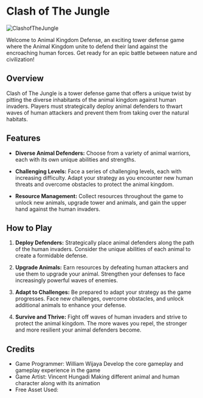 # Clash of The Jungle

![ClashofTheJungle](https://github.com/William3152/William3152/assets/116702856/f5a6ebb5-c334-42b2-8429-baa840eb46c6)

Welcome to Animal Kingdom Defense, an exciting tower defense game where the Animal Kingdom unite to defend their land against the encroaching human forces. Get ready for an epic battle between nature and civilization!

## Overview

Clash of The Jungle is a tower defense game that offers a unique twist by pitting the diverse inhabitants of the animal kingdom against human invaders. Players must strategically deploy animal defenders to thwart waves of human attackers and prevent them from taking over the natural habitats.

## Features

- **Diverse Animal Defenders:** Choose from a variety of animal warriors, each with its own unique abilities and strengths. 

- **Challenging Levels:** Face a series of challenging levels, each with increasing difficulty. Adapt your strategy as you encounter new human threats and overcome obstacles to protect the animal kingdom.

- **Resource Management:** Collect resources throughout the game to unlock new animals, upgrade tower and animals, and gain the upper hand against the human invaders.


## How to Play

1. **Deploy Defenders:** Strategically place animal defenders along the path of the human invaders. Consider the unique abilities of each animal to create a formidable defense.

2. **Upgrade Animals:** Earn resources by defeating human attackers and use them to upgrade your animal. Strengthen your defenses to face increasingly powerful waves of enemies.

3. **Adapt to Challenges:** Be prepared to adapt your strategy as the game progresses. Face new challenges, overcome obstacles, and unlock additional animals to enhance your defense.

4. **Survive and Thrive:** Fight off waves of human invaders and strive to protect the animal kingdom. The more waves you repel, the stronger and more resilient your animal defenders become.


## Credits

- Game Programmer: William Wijaya
  Develop the core gameplay and gameplay experience in the game
- Game Artist: Vincent Hungadi
  Making different animal and human character along with its animation
- Free Asset Used:
  
